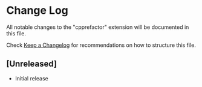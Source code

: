 # Change Log

All notable changes to the "cpprefactor" extension will be documented in this file.

Check [Keep a Changelog](http://keepachangelog.com/) for recommendations on how to structure this file.

## [Unreleased]

- Initial release